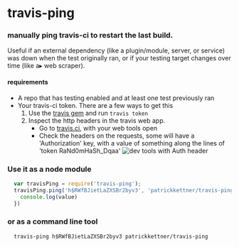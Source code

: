 # travis-ping
### manually ping travis-ci to restart the last build.

Useful if an external dependency (like a plugin/module, server, or service) was down
when the test originally ran, or if your testing target changes over time (like a▸
web scraper).


#### requirements

- A repo that has testing enabled and at least one test previously ran
- Your travis-ci token. There are a few ways to get this
  1. Use the [travis gem](https://github.com/travis-ci/travis#installation) and run ```travis token```
  2. Inspect the http headers in the travis web app.
      * Go to [travis.ci](https://travis-ci.org/profile), with your web tools open
      * Check the headers on the requests, some will have a 'Authorization' key, with
      a value of something along the lines of 'token RaNd0mHaSh_Dqaa'
      ![dev tools with Auth header](http://cl.ly/image/2b1S1r0q3H0Z/Untitled.png)

### Use it as a node module

```javascript
  var travisPing = require('travis-ping');
  travisPing.ping('h$RWfBJietLaZXSBr2byv3', 'patrickkettner/travis-ping', function(value) {▸
    console.log(value)
  })
```
### or as a command line tool

```shell
  travis-ping h$RWfBJietLaZXSBr2byv3 patrickkettner/travis-ping
```
